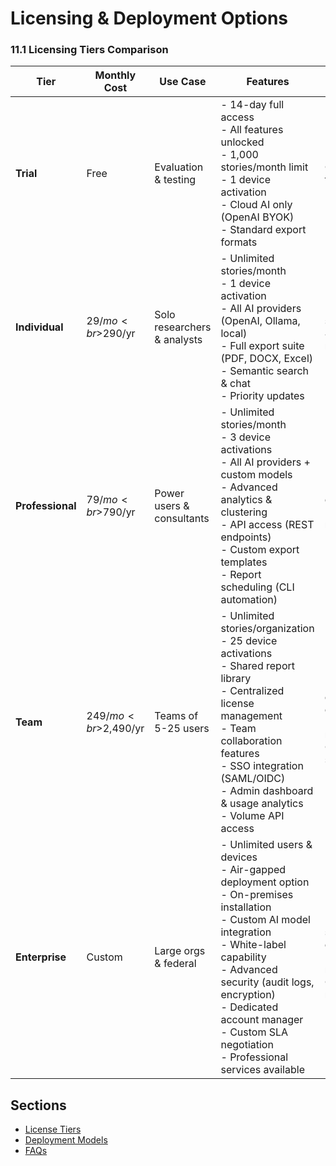# Licensing & Deployment Options

### 11.1 Licensing Tiers Comparison

| Tier | Monthly Cost | Use Case | Features | Support Level | SLA |
|------|--------------|----------|----------|---------------|-----|
| **Trial** | Free | Evaluation & testing | - 14-day full access<br>- All features unlocked<br>- 1,000 stories/month limit<br>- 1 device activation<br>- Cloud AI only (OpenAI BYOK)<br>- Standard export formats | Community forum | No SLA |
| **Individual** | $29/mo<br>$290/yr | Solo researchers & analysts | - Unlimited stories/month<br>- 1 device activation<br>- All AI providers (OpenAI, Ollama, local)<br>- Full export suite (PDF, DOCX, Excel)<br>- Semantic search & chat<br>- Priority updates | Email support<br>48-hour response | 99% uptime |
| **Professional** | $79/mo<br>$790/yr | Power users & consultants | - Unlimited stories/month<br>- 3 device activations<br>- All AI providers + custom models<br>- Advanced analytics & clustering<br>- API access (REST endpoints)<br>- Custom export templates<br>- Report scheduling (CLI automation) | Email + chat<br>24-hour response | 99.5% uptime |
| **Team** | $249/mo<br>$2,490/yr | Teams of 5-25 users | - Unlimited stories/organization<br>- 25 device activations<br>- Shared report library<br>- Centralized license management<br>- Team collaboration features<br>- SSO integration (SAML/OIDC)<br>- Admin dashboard & usage analytics<br>- Volume API access | Priority email + chat<br>12-hour response<br>Onboarding session | 99.9% uptime<br>4-hour critical |
| **Enterprise** | Custom | Large orgs & federal | - Unlimited users & devices<br>- Air-gapped deployment option<br>- On-premises installation<br>- Custom AI model integration<br>- White-label capability<br>- Advanced security (audit logs, encryption)<br>- Dedicated account manager<br>- Custom SLA negotiation<br>- Professional services available | Dedicated support engineer<br>1-hour response<br>Quarterly reviews | 99.95% uptime<br>1-hour critical<br>Custom terms |

## Sections

- [License Tiers](tiers.md)
- [Deployment Models](deployment-models.md)
- [FAQs](faqs.md)
